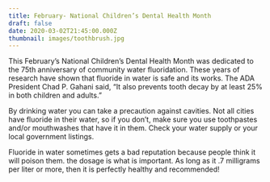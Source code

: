 ```yaml
---
title: February- National Children’s Dental Health Month
draft: false
date: 2020-03-02T21:45:00.000Z
thumbnail: images/toothbrush.jpg
---
```


This February’s National Children’s Dental Health Month was dedicated to the 75th anniversary of community water fluoridation. These years of research have shown that fluoride in water is safe and its works. The ADA President Chad P. Gahani said, “It also prevents tooth decay by at least 25% in both children and adults.”

By drinking water you can take a precaution against cavities. Not all cities have fluoride in their water, so if you don’t, make sure you use toothpastes and/or mouthwashes that have it in them. Check your water supply or your local government listings.

Fluoride in water sometimes gets a bad reputation because people think it will poison them. the dosage is what is important. As long as it .7 milligrams per liter or more, then it is perfectly healthy and recommended!
